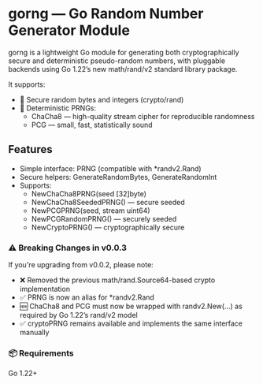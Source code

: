 # gorng — Go Random Number Generator Module

gorng is a lightweight Go module for generating both cryptographically secure and deterministic pseudo-random numbers, with pluggable backends using Go 1.22’s new math/rand/v2 standard library package.

It supports:
  - 🔐 Secure random bytes and integers (crypto/rand)
  - 🎲 Deterministic PRNGs:
    - ChaCha8 — high-quality stream cipher for reproducible randomness
    - PCG — small, fast, statistically sound

## Features

- Simple interface: PRNG (compatible with *randv2.Rand)
- Secure helpers: GenerateRandomBytes, GenerateRandomInt
- Supports:
  - NewChaCha8PRNG(seed [32]byte)
  - NewChaCha8SeededPRNG() — secure seeded
  - NewPCGPRNG(seed, stream uint64)
  - NewPCGRandomPRNG() — securely seeded
  - NewCryptoPRNG() — cryptographically secure

### ⚠️ Breaking Changes in v0.0.3

If you're upgrading from v0.0.2, please note:
- ❌ Removed the previous math/rand.Source64-based crypto implementation
- ✅ PRNG is now an alias for *randv2.Rand
- 🆕 ChaCha8 and PCG must now be wrapped with randv2.New(...) as required by Go 1.22’s rand/v2 model
- ✅ cryptoPRNG remains available and implements the same interface manually

### 📦 Requirements

Go 1.22+
